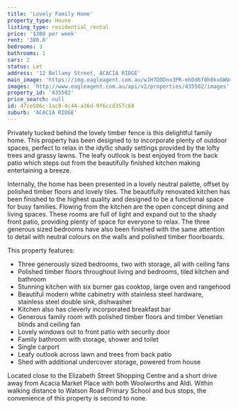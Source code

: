 ```yaml
---
title: 'Lovely Family Home'
property_type: House
listing_type: residential_rental
price: '$380 per week'
rent: '380.0'
bedrooms: 3
bathrooms: 1
cars: 2
status: Let
address: '12 Bellamy Street, ACACIA RIDGE'
main_image: 'https://img.eagleagent.com.au/wJH7DDDnx3PR-mhDd6f0h0kxGWU=/1280x854/smart/https://s3-us-west-2.amazonaws.com/eagleagent-orig/images/6824984/422640058-image-M.jpg'
images: 'http://www.eagleagent.com.au/api/v2/properties/435502/images'
property_id: '435502'
price_search: null
id: 47ce586c-1ac8-4c44-a36d-9f6ccd357c68
suburb: 'ACACIA RIDGE'
---
```

Privately tucked behind the lovely timber fence is this delightful family home. This property has been designed to to incorporate plenty of outdoor spaces, perfect to relax in the idyllic shady settings provided by the lofty trees and grassy lawns. The leafy outlook is best enjoyed from the back patio which steps out from the beautifully finished kitchen making entertaining a breeze.

Internally, the home has been presented in a lovely neutral palette, offset by polished timber floors and lovely tiles. The beautifully renovated kitchen has been finished to the highest quality and designed to be a functional space for busy families. Flowing from the kitchen are the open concept dining and living spaces. These rooms are full of light and expand out to the shady front patio, providing plenty of space for everyone to relax. The three generous sized bedrooms have also been finished with the same attention to detail with neutral colours on the walls and polished timber floorboards.

This property features:

*  Three generously sized bedrooms, two with storage, all with ceiling fans
*  Polished timber floors throughout living and bedrooms, tiled kitchen and bathroom
*  Stunning kitchen with six burner gas cooktop, large oven and rangehood
*  Beautiful modern white cabinetry with stainless steel hardware, stainless steel double sink, dishwasher
*  Kitchen also has cleverly incorporated breakfast bar
*  Generous family room with polished timber floors and timber Venetian blinds and ceiling fan
*  Lovely windows out to front patio with security door
*  Family bathroom with storage, shower and toilet
*  Single carport
*  Leafy outlook across lawn and trees from back patio
*  Shed with additional undercover storage, powered from house

Located close to the Elizabeth Street Shopping Centre and a short drive away from Acacia Market Place with both Woolworths and Aldi. Within walking distance to Watson Road Primary School and bus stops, the convenience of this property is second to none.
